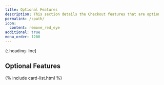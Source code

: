 ```yaml
---
title: Optional Features
description: This section details the Checkout features that are optional.
permalink: /:path/
icon:
  content: remove_red_eye
additional: true
menu_order: 1200
---
```


{:.heading-line}
## Optional Features

{% include card-list.html %}

